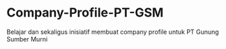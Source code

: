 # Company-Profile-PT-GSM
Belajar dan sekaligus inisiatif membuat company profile untuk PT Gunung Sumber Murni
